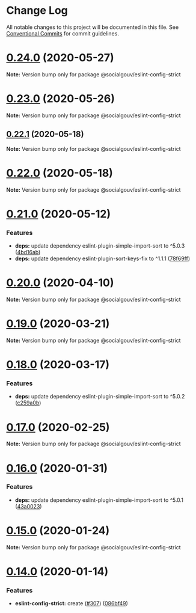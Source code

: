 # Change Log

All notable changes to this project will be documented in this file.
See [Conventional Commits](https://conventionalcommits.org) for commit guidelines.

# [0.24.0](https://github.com/SocialGouv/linters/tree/master/packages/eslint-config-strict/compare/v0.23.0...v0.24.0) (2020-05-27)

**Note:** Version bump only for package @socialgouv/eslint-config-strict





# [0.23.0](https://github.com/SocialGouv/linters/tree/master/packages/eslint-config-strict/compare/v0.22.1...v0.23.0) (2020-05-26)

**Note:** Version bump only for package @socialgouv/eslint-config-strict





## [0.22.1](https://github.com/SocialGouv/linters/tree/master/packages/eslint-config-strict/compare/v0.22.0...v0.22.1) (2020-05-18)

**Note:** Version bump only for package @socialgouv/eslint-config-strict





# [0.22.0](https://github.com/SocialGouv/linters/tree/master/packages/eslint-config-strict/compare/v0.21.0...v0.22.0) (2020-05-18)

**Note:** Version bump only for package @socialgouv/eslint-config-strict





# [0.21.0](https://github.com/SocialGouv/linters/tree/master/packages/eslint-config-strict/compare/v0.20.0...v0.21.0) (2020-05-12)


### Features

* **deps:** update dependency eslint-plugin-simple-import-sort to ^5.0.3 ([4bd16ab](https://github.com/SocialGouv/linters/tree/master/packages/eslint-config-strict/commit/4bd16ab34ced0365817afebc202702bd40b2d91b))
* **deps:** update dependency eslint-plugin-sort-keys-fix to ^1.1.1 ([78f69ff](https://github.com/SocialGouv/linters/tree/master/packages/eslint-config-strict/commit/78f69ffa09726c368f0dd17f743518f5927eb59c))





# [0.20.0](https://github.com/SocialGouv/linters/tree/master/packages/eslint-config-strict/compare/v0.19.0...v0.20.0) (2020-04-10)

**Note:** Version bump only for package @socialgouv/eslint-config-strict





# [0.19.0](https://github.com/SocialGouv/linters/tree/master/packages/eslint-config-strict/compare/v0.18.0...v0.19.0) (2020-03-21)

**Note:** Version bump only for package @socialgouv/eslint-config-strict





# [0.18.0](https://github.com/SocialGouv/linters/tree/master/packages/eslint-config-strict/compare/v0.17.0...v0.18.0) (2020-03-17)


### Features

* **deps:** update dependency eslint-plugin-simple-import-sort to ^5.0.2 ([c259a0b](https://github.com/SocialGouv/linters/tree/master/packages/eslint-config-strict/commit/c259a0bcec927a8798946c5a6d92d65fc831bad7))





# [0.17.0](https://github.com/SocialGouv/linters/tree/master/packages/eslint-config-strict/compare/v0.16.0...v0.17.0) (2020-02-25)

**Note:** Version bump only for package @socialgouv/eslint-config-strict





# [0.16.0](https://github.com/SocialGouv/linters/tree/master/packages/eslint-config-strict/compare/v0.15.0...v0.16.0) (2020-01-31)


### Features

* **deps:** update dependency eslint-plugin-simple-import-sort to ^5.0.1 ([43a0023](https://github.com/SocialGouv/linters/tree/master/packages/eslint-config-strict/commit/43a0023937cd0d237bacf8838ddf2621da551baf))





# [0.15.0](https://github.com/SocialGouv/linters/tree/master/packages/eslint-config-strict/compare/v0.14.0...v0.15.0) (2020-01-24)

**Note:** Version bump only for package @socialgouv/eslint-config-strict





# [0.14.0](https://github.com/SocialGouv/linters/tree/master/packages/eslint-config-strict/compare/v0.13.0...v0.14.0) (2020-01-14)


### Features

* **eslint-config-strict:** create ([#307](https://github.com/SocialGouv/linters/tree/master/packages/eslint-config-strict/issues/307)) ([086bf49](https://github.com/SocialGouv/linters/tree/master/packages/eslint-config-strict/commit/086bf4911ac2590aa873e50f3aec85149f6d0bce))
